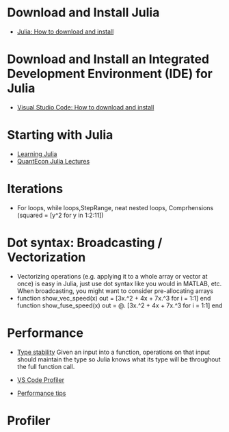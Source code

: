 # Download and Install Julia

- [Julia: How to download and install](https://julia.quantecon.org/getting_started_julia/getting_started.html#install-julia)

# Download and Install an Integrated Development Environment (IDE) for Julia

- [Visual Studio Code: How to download and install](https://julia.quantecon.org/software_engineering/tools_editors.html#visual-studio-code-and-other-tools)

# Starting with Julia

- [Learning Julia](https://julialang.org/learning/)
- [QuantEcon Julia Lectures](https://julia.quantecon.org/intro.html)

# Iterations

- For loops, while loops,StepRange, neat nested loops, Comprhensions (squared = [y^2 for y in 1:2:11])

# Dot syntax: Broadcasting / Vectorization

- Vectorizing operations (e.g. applying it to a whole array or vector at once) is easy in Julia, just use dot syntax like you would in MATLAB, etc. When broadcasting, you might want to consider pre-allocating arrays
-  function show_vec_speed(x)
   out = [3x.^2 + 4x + 7x.^3 for i = 1:1]
 end
 function show_fuse_speed(x)
   out = @. [3x.^2 + 4x + 7x.^3 for i = 1:1]
 end


# Performance

- [Type stability](https://m3g.github.io/JuliaNotes.jl/stable/instability/)
Given an input into a function, operations on that input should maintain the type so Julia knows what its type will be throughout the full function call.

- [VS Code Profiler](https://www.julia-vscode.org/docs/dev/userguide/profiler/)
- [Performance tips](https://docs.julialang.org/en/v1/manual/performance-tips/)

# Profiler


